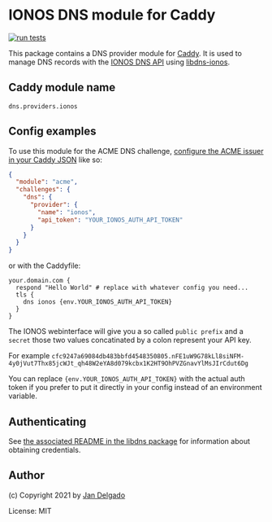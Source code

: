 # IONOS DNS module for Caddy

[![run tests](https://github.com/caddy-dns/ionos/actions/workflows/test.yml/badge.svg)](https://github.com/caddy-dns/ionos/actions/workflows/test.yml)

This package contains a DNS provider module for
[Caddy](https://github.com/caddyserver/caddy). It is used to manage DNS records
with the [IONOS DNS API](https://developer.hosting.ionos.com/docs/dns) using
[libdns-ionos](https://github.com/libdns/ionos).

## Caddy module name

```
dns.providers.ionos
```

## Config examples

To use this module for the ACME DNS challenge, [configure the ACME issuer in your Caddy JSON](https://caddyserver.com/docs/json/apps/tls/automation/policies/issuer/acme/) like so:

```json
{
  "module": "acme",
  "challenges": {
    "dns": {
      "provider": {
        "name": "ionos",
        "api_token": "YOUR_IONOS_AUTH_API_TOKEN"
      }
    }
  }
}
```

or with the Caddyfile:

```
your.domain.com {
  respond "Hello World"	# replace with whatever config you need...
  tls {
    dns ionos {env.YOUR_IONOS_AUTH_API_TOKEN}
  }
}
```

The IONOS webinterface will give you a so called `public prefix` and a `secret`
those two values concatinated by a colon represent your API key.

For example
`cfc9247a69084db483bbfd4548350805.nFE1uW9G78kLl8siNFM-4y0jVut7Thx85jcWJt_qh48W2eYA8d079kcbx1K2HT9OhPVZGnavYlMsJIrCdut6Dg`

You can replace `{env.YOUR_IONOS_AUTH_API_TOKEN}` with the actual auth token if
you prefer to put it directly in your config instead of an environment
variable.

## Authenticating

See [the associated README in the libdns package](https://github.com/libdns/ionos#authenticating) 
for information about obtaining credentials.

## Author

(c) Copyright 2021 by [Jan Delgado](https://github.com/jandelgado)

License: MIT
